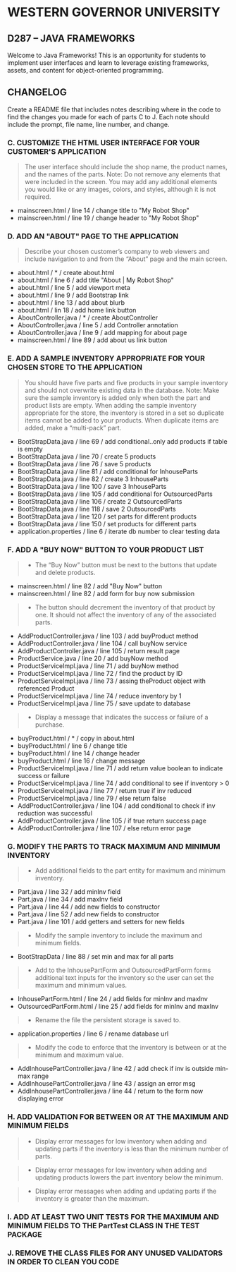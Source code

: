 # WESTERN GOVERNOR UNIVERSITY 
## D287 – JAVA FRAMEWORKS
Welcome to Java Frameworks! This is an opportunity for students to implement user interfaces and learn to leverage existing frameworks, assets, and content for object-oriented programming.
## CHANGELOG
Create a README file that includes notes describing where in the code to find the changes you made for each of parts C to J. Each note should include the prompt, file name, line number, and change.
### C. CUSTOMIZE THE HTML USER INTERFACE FOR YOUR CUSTOMER'S APPLICATION
>The user interface should include the shop name, the product names, and the names of the parts.
Note: Do not remove any elements that were included in the screen. You may add any additional elements you would like or any images, colors, and styles, although it is not required.

* mainscreen.html / line 14 / change title to "My Robot Shop"
* mainscreen.html / line 19 / change header to "My Robot Shop"
### D. ADD AN "ABOUT" PAGE TO THE APPLICATION
>Describe your chosen customer’s company to web viewers and include navigation to and from the “About” page and the main screen.

* about.html / * / create about.html
* about.html / line 6 / add title "About | My Robot Shop"
* about.html / line 5 / add viewport meta
* about.html / line 9 / add Bootstrap link
* about.html / line 13 / add about blurb
* about.html / lin 18 / add home link button
* AboutController.java / * / create AboutController
* AboutController.java / line 5 / add Controller annotation
* AboutController.java / line 9 / add mapping for about page
* mainscreen.html / line 89 / add about us link button
### E. ADD A SAMPLE INVENTORY APPROPRIATE FOR YOUR CHOSEN STORE TO THE APPLICATION
>You should have five parts and five products in your sample inventory and should not overwrite existing data in the database.
Note: Make sure the sample inventory is added only when both the part and product lists are empty. When adding the sample inventory appropriate for the store, the inventory is stored in a set so duplicate items cannot be added to your products. When duplicate items are added, make a “multi-pack” part.

* BootStrapData.java / line 69 / add conditional..only add products if table is empty
* BootStrapData.java / line 70 / create 5 products
* BootStrapData.java / line 76 / save 5 products
* BootStrapData.java / line 81 / add conditional for InhouseParts 
* BootStrapData.java / line 82 / create 3 InhouseParts
* BootStrapData.java / line 100 / save 3 InhouseParts
* BootStrapData.java / line 105 / add conditional for OutsourcedParts
* BootStrapData.java / line 106 / create 2 OutsourcedParts
* BootStrapData.java / line 118 / save 2 OutsourcedParts
* BootStrapData.java / line 120 / set parts for different products
* BootStrapData.java / line 150 / set products for different parts
* application.properties / line 6 / iterate db number to clear testing data
### F. ADD A "BUY NOW" BUTTON TO YOUR PRODUCT LIST
>* The “Buy Now” button must be next to the buttons that update and delete products.  

* mainscreen.html / line 82 / add "Buy Now" button
* mainscreen.html / line 82 / add form for buy now submission
>* The button should decrement the inventory of that product by one. It should not affect the inventory of any of the associated parts.  

* AddProductController.java / line 103 / add buyProduct method
* AddProductController.java / line 104 / call buyNow service
* AddProductController.java / line 105 / return result page
* ProductService.java / line 20 / add buyNow method
* ProductServiceImpl.java / line 71 / add buyNow method
* ProductServiceImpl.java / line 72 / find the product by ID
* ProductServiceImpl.java / line 73 / assing theProduct object with referenced Product
* ProductServiceImpl.java / line 74 / reduce inventory by 1
* ProductServiceImpl.java / line 75 / save update to database
>* Display a message that indicates the success or failure of a purchase.

* buyProduct.html / * / copy in about.html
* buyProduct.html / line 6 / change title
* buyProduct.html / line 14 / change header
* buyProduct.html / line 16 / change message
* ProductServiceImpl.java / line 71 / add return value boolean to indicate success or failure
* ProductServiceImpl.java / line 74 / add conditional to see if inventory > 0
* ProductServiceImpl.java / line 77 / return true if inv reduced
* ProductServiceImpl.java / line 79 / else return false
* AddProductController.java / line 104 / add conditional to check if inv reduction was successful
* AddProductController.java / line 105 / if true return success page
* AddProductController.java / line 107 / else return error page
### G. MODIFY THE PARTS TO TRACK MAXIMUM AND MINIMUM INVENTORY
>* Add additional fields to the part entity for maximum and minimum inventory.  

* Part.java / line 32 / add minInv field
* Part.java / line 34 / add maxInv field
* Part.java / line 44 / add new fields to constructor
* Part.java / line 52 / add new fields to constructor
* Part.java / line 101 / add getters and setters for new fields
>* Modify the sample inventory to include the maximum and minimum fields.  

* BootStrapData / line 88 / set min and max for all parts
>* Add to the InhousePartForm and OutsourcedPartForm forms additional text inputs for the inventory so the user can set the maximum and minimum values.  

* InhousePartForm.html / line 24 / add fields for minInv and maxInv
* OutsourcedPartForm.html / line 25 / add fields for minInv and maxInv
>* Rename the file the persistent storage is saved to.  

* application.properties / line 6 / rename database url
>* Modify the code to enforce that the inventory is between or at the minimum and maximum value.

* AddInhousePartController.java / line 42 / add check if inv is outside min-max range
* AddInhousePartController.java / line 43 / assign an error msg
* AddInhousePartController.java / line 44 / return to the form now displaying error
### H. ADD VALIDATION FOR BETWEEN OR AT THE MAXIMUM AND MINIMUM FIELDS
>* Display error messages for low inventory when adding and updating parts if the inventory is less than the minimum number of parts.  

>* Display error messages for low inventory when adding and updating products lowers the part inventory below the minimum.  

>*  Display error messages when adding and updating parts if the inventory is greater than the maximum.

### I. ADD AT LEAST TWO UNIT TESTS FOR THE MAXIMUM AND MINIMUM FIELDS TO THE PartTest CLASS IN THE TEST PACKAGE
### J. REMOVE THE CLASS FILES FOR ANY UNUSED VALIDATORS IN ORDER TO CLEAN YOU CODE
 